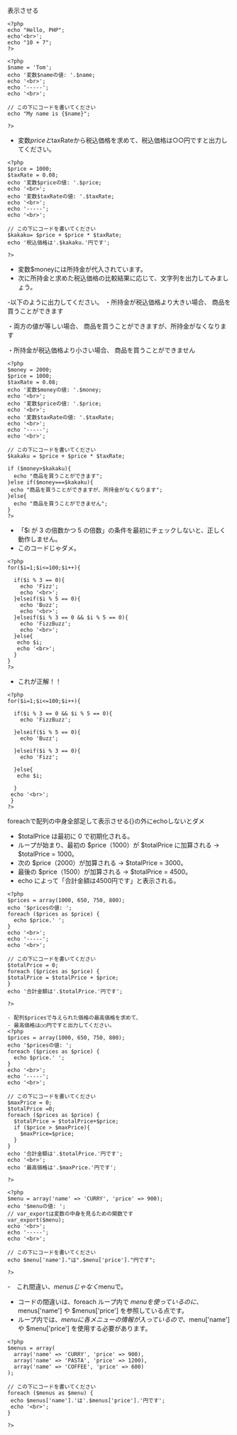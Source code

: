 表示させる
```
<?php
echo "Hello, PHP";
echo'<br>';
echo "10 + 7";
?>
```
```
<?php
$name = 'Tom';
echo '変数$nameの値: '.$name;
echo '<br>';
echo '-----';
echo '<br>';

// この下にコードを書いてください
echo "My name is {$name}";

?>
```
- 変数$priceと$taxRateから税込価格を求めて、税込価格は○○円ですと出力してください。
```
<?php
$price = 1000;
$taxRate = 0.08;
echo '変数$priceの値: '.$price;
echo '<br>';
echo '変数$taxRateの値: '.$taxRate;
echo '<br>';
echo '-----';
echo '<br>';

// この下にコードを書いてください
$kakaku= $price + $price * $taxRate;
echo '税込価格は'.$kakaku.'円です';

?>
```
- 変数$moneyには所持金が代入されています。
- 次に所持金と求めた税込価格の比較結果に応じて、文字列を出力してみましょう。

-以下のように出力してください。
・所持金が税込価格より大きい場合、
商品を買うことができます

・両方の値が等しい場合、
商品を買うことができますが、所持金がなくなります

・所持金が税込価格より小さい場合、
商品を買うことができません

```
<?php
$money = 2000;
$price = 1000;
$taxRate = 0.08;
echo '変数$moneyの値: '.$money;
echo '<br>';
echo '変数$priceの値: '.$price;
echo '<br>';
echo '変数$taxRateの値: '.$taxRate;
echo '<br>';
echo '-----';
echo '<br>';

// この下にコードを書いてください
$kakaku = $price + $price * $taxRate;

if ($money>$kakaku){
  echo "商品を買うことができます";
}else if($money===$kakaku){
 echo "商品を買うことができますが、所持金がなくなります";
}else{
  echo "商品を買うことができません";
}
?>
```
- 「$i が 3 の倍数かつ 5 の倍数」の条件を最初にチェックしないと、正しく動作しません。
- このコードじゃダメ。
```
<?php
for($i=1;$i<=100;$i++){
  
  if($i % 3 == 0){
    echo 'Fizz';
    echo '<br>'; 
  }elseif($i % 5 == 0){
    echo 'Buzz';
    echo '<br>'; 
  }elseif($i % 3 == 0 && $i % 5 == 0){
    echo 'FizzBuzz';
    echo '<br>'; 
  }else{
   echo $i;
   echo '<br>'; 
  }
}
?>
```
- これが正解！！
```
<?php
for($i=1;$i<=100;$i++){
  
  if($i % 3 == 0 && $i % 5 == 0){
    echo 'FizzBuzz';
 
  }elseif($i % 5 == 0){
    echo 'Buzz';
  
  }elseif($i % 3 == 0){
    echo 'Fizz';
  
  }else{
   echo $i;
 
  }            
 echo '<br>';            
 }
?>
```
foreachで配列の中身全部足して表示させる{}の外にechoしないとダメ
- $totalPrice は最初に 0 で初期化される。
- ループが始まり、最初の $price（1000）が $totalPrice に加算される → $totalPrice = 1000。
- 次の $price（2000）が加算される → $totalPrice = 3000。
- 最後の $price（1500）が加算される → $totalPrice = 4500。
- echo によって「合計金額は4500円です」と表示される。
```
<?php
$prices = array(1000, 650, 750, 800);
echo '$pricesの値: ';
foreach ($prices as $price) {
  echo $price.' ';
}
echo '<br>';
echo '-----';
echo '<br>';

// この下にコードを書いてください
$totalPrice = 0;
foreach ($prices as $price) {
$totalPrice = $totalPrice + $price;
}
echo '合計金額は'.$totalPrice.'円です';

?>
```
```
- 配列$pricesで与えられた価格の最高価格を求めて、
- 最高価格は○○円ですと出力してください。
<?php
$prices = array(1000, 650, 750, 800);
echo '$pricesの値: ';
foreach ($prices as $price) {
  echo $price.' ';
}
echo '<br>';
echo '-----';
echo '<br>';

// この下にコードを書いてください
$maxPrice = 0;
$totalPrice =0;
foreach ($prices as $price) {
  $totalPrice = $totalPrice+$price;
  if ($price > $maxPrice){
    $maxPrice=$price;
  }
}
echo '合計金額は'.$totalPrice.'円です';            
echo '<br>';
echo '最高価格は'.$maxPrice.'円です';

?>
```
```
<?php
$menu = array('name' => 'CURRY', 'price' => 900);
echo '$menuの値: ';
// var_exportは変数の中身を見るための関数です
var_export($menu);
echo '<br>';
echo '-----';
echo '<br>';

// この下にコードを書いてください
echo $menu['name']."は".$menu['price']."円です";

?>
```
-　これ間違い、$menusじゃなく$menuで。
- コードの間違いは、foreach ループ内で $menu を使っているのに、$menus['name'] や $menus['price'] を参照している点です。
- ループ内では、$menu に各メニューの情報が入っているので、$menu['name'] や $menu['price'] を使用する必要があります。

```
<?php
$menus = array(
  array('name' => 'CURRY', 'price' => 900),
  array('name' => 'PASTA', 'price' => 1200),
  array('name' => 'COFFEE', 'price' => 600)
);

// この下にコードを書いてください
foreach ($menus as $menu) {
 echo $menus['name'].'は'.$menus['price'].'円です';
 echo '<br>';
}

?>
```
